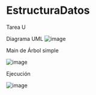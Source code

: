 # EstructuraDatos
Tarea U

Diagrama UML 
![image](https://github.com/CesarSTF/EstructuraDatos/assets/166522713/1ac7ac68-ee69-4175-b4e0-06f094d9dea7)

Main de Árbol simple 

![image](https://github.com/CesarSTF/EstructuraDatos/assets/166522713/39aa4195-d921-446c-8723-74ebfb54b350)

Ejecución

![image](https://github.com/CesarSTF/EstructuraDatos/assets/166522713/0e4857c4-f47b-46b2-8d01-1b8dbbf9e1cb)
